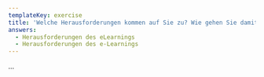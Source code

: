 ```yaml
---
templateKey: exercise
title: 'Welche Herausforderungen kommen auf Sie zu? Wie gehen Sie damit um? '
answers:
  - Herausforderungen des eLearnings
  - Herausforderungen des e-Learnings
---
```

...
